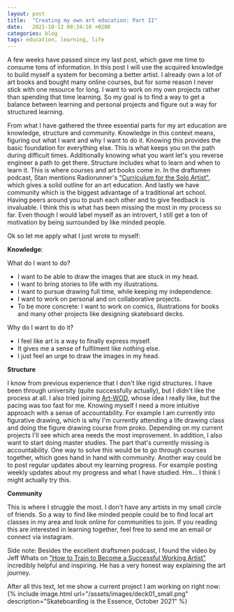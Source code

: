 ```yaml
---
layout: post
title:  "Creating my own art education: Part II"
date:   2021-10-12 08:34:16 +0200
categories: blog
tags: education, learning, life
---
```


A few weeks have passed since my last post, which gave me time to consume tons of information. In this post I will use the acquired knowledge to build myself a system for becoming a better artist. I already own a lot of art books and bought many online courses, but for some reason I never stick with one resource for long. I want to work on my own projects rather than spending that time learning. So my goal is to find a way to get a balance between learning and personal projects and figure out a way for structured learning.

From what I have gathered the three essential parts for my art education are knowledge, structure and community. Knowledge in this context means, figuring out what I want and why I want to do it. Knowing this provides the basic foundation for everything else. This is what keeps you on the path during difficult times. Additionally knowing what you want let's you reverse engineer a path to get there. Structure includes what to learn and when to learn it. This is where courses and art books come in. In the draftsmen podcast, Stan mentions Radiorunner's ["Curriculum for the Solo Artist"](https://imgur.com/gallery/RXJ2nmH), which gives a solid outline for an art education. And lastly we have community which is the biggest advantage of a traditional art school. Having peers around you to push each other and to give feedback is invaluable. I think this is what has been missing the most in my process so far. Even though I would label myself as an introvert, I still get a ton of motivation by being surrounded by like minded people.


Ok so let me apply what I just wrote to myself:

**Knowledge**: 

What do I want to do? 
* I want to be able to draw the images that are stuck in my head. 
* I want to bring stories to life with my illustrations. 
* I want to pursue drawing full time, while keeping my independence. 
* I want to work on personal and on collaborative projects. 
* To be more concrete: I want to work on comics, illustrations for books and many other projects like designing skateboard decks.

Why do I want to do it?
* I feel like art is a way to finally express myself.
* It gives me a sense of fulfilment like nothing else.
* I just feel an urge to draw the images in my head.

**Structure** 

I know from previous experience that I don't like rigid structures. I have been through university (quite successfully actually), but I didn't like the process at all. I also tried joining [Art-WOD](https://artwod.com/), whose idea I really like, but the pacing was too fast for me. Knowing myself I need a more intuitive approach with a sense of accountability. For example I am currently into figurative drawing, which is why I'm currently attending a life drawing class and doing the figure drawing course from proko. Depending on my current projects I'll see which area needs the most improvement. In addition, I also want to start doing master studies. The part that's currently missing is accountability. One way to solve this would be to go through courses together, which goes hand in hand with community. Another way could be to post regular updates about my learning progress. For example posting weekly updates about my progress and what I have studied. Hm... I think I might actually try this. 

**Community**

This is where I struggle the most. I don't have any artists in my small circle of friends. So a way to find like minded people could be to find local art classes in my area and look online for communities to join. If you reading this are interested in learning together, feel free to send me an email or connect via instagram.


Side note: Besides the excellent draftsmen podcast, I found the video by Jeff Whats on ["How to Train to Become a Successful Working Artist"](https://www.youtube.com/watch?v=KX0MrnzBJ8M) incredibly helpful and inspiring. He has a very honest way explaining the art journey.

After all this text, let me show a current project I am working on right now:
{% include image.html url="/assets/images/deck01_small.png" description="Skateboarding is the Essence, October 2021" %}

